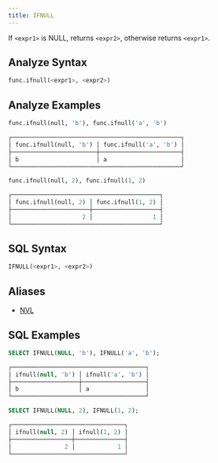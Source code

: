 ```yaml
---
title: IFNULL
---
```


If `<expr1>` is NULL, returns `<expr2>`, otherwise returns `<expr1>`.

## Analyze Syntax

```python
func.ifnull(<expr1>, <expr2>)
```

## Analyze Examples

```python
func.ifnull(null, 'b'), func.ifnull('a', 'b')

┌────────────────────────────────────────────────┐
│ func.ifnull(null, 'b') │ func.ifnull('a', 'b') │
├────────────────────────┼───────────────────────┤
│ b                      │ a                     │
└────────────────────────────────────────────────┘

func.ifnull(null, 2), func.ifnull(1, 2)

┌──────────────────────────────────────────┐
│ func.ifnull(null, 2) │ func.ifnull(1, 2) │
├──────────────────────┼───────────────────┤
│                    2 │                 1 │
└──────────────────────────────────────────┘
```

## SQL Syntax

```sql
IFNULL(<expr1>, <expr2>)
```

## Aliases

- [NVL](../nvl)

## SQL Examples

```sql
SELECT IFNULL(NULL, 'b'), IFNULL('a', 'b');

┌──────────────────────────────────────┐
│ ifnull(null, 'b') │ ifnull('a', 'b') │
├───────────────────┼──────────────────┤
│ b                 │ a                │
└──────────────────────────────────────┘

SELECT IFNULL(NULL, 2), IFNULL(1, 2);

┌────────────────────────────────┐
│ ifnull(null, 2) │ ifnull(1, 2) │
├─────────────────┼──────────────┤
│               2 │            1 │
└────────────────────────────────┘
```